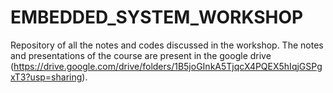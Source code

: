 # EMBEDDED_SYSTEM_WORKSHOP
Repository of all the notes and codes discussed in the workshop. The notes and presentations of the course are present in the google drive (https://drive.google.com/drive/folders/1B5joGInkA5TjqcX4PQEX5hIqjGSPgxT3?usp=sharing). 
